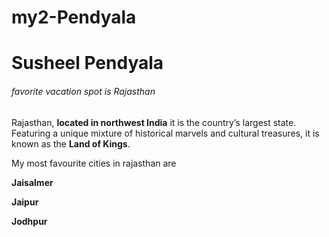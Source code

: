 # my2-Pendyala

# Susheel Pendyala

######  favorite vacation spot is Rajasthan 

Rajasthan, **located in northwest India** it is the country’s largest state. Featuring a unique mixture of historical marvels and cultural treasures, it is known as the **Land of Kings**.

My most favourite cities in rajasthan are

**Jaisalmer**

**Jaipur**

**Jodhpur**
